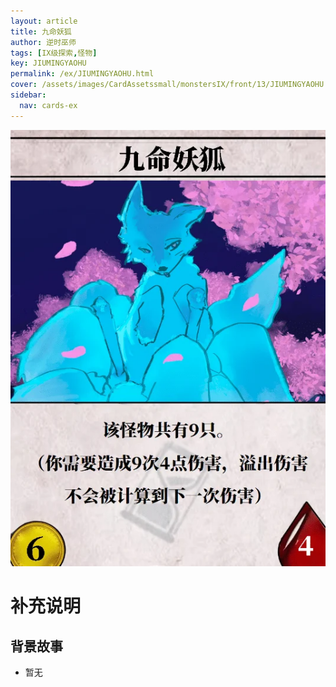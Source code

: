 ```yaml
---
layout: article
title: 九命妖狐
author: 逆时巫师
tags: [IX级探索,怪物]
key: JIUMINGYAOHU
permalink: /ex/JIUMINGYAOHU.html
cover: /assets/images/CardAssetssmall/monstersIX/front/13/JIUMINGYAOHU.webp
sidebar:
  nav: cards-ex
---
```

![](/assets/images/CardAssets/monstersIX/front/13/JIUMINGYAOHU.webp)

# 补充说明



## 背景故事
* 暂无
